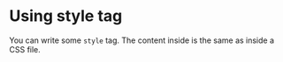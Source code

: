 # Using style tag

You can write some ``style`` tag. The content inside
is the same as inside a CSS file.